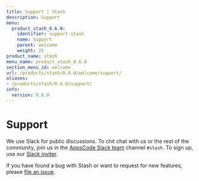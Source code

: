 ```yaml
---
title: Support | Stash
description: Support
menu:
  product_stash_0.6.0:
    identifier: support-stash
    name: Support
    parent: welcome
    weight: 25
product_name: stash
menu_name: product_stash_0.6.0
section_menu_id: welcome
url: /products/stash/0.6.0/welcome/support/
aliases:
- /products/stash/0.6.0/support/
info:
  version: 0.6.0
---
```


# Support

We use Slack for public discussions. To chit chat with us or the rest of the community, join us in the [AppsCode Slack team](https://appscode.slack.com/messages/C8NCX6N23/details/) channel `#stash`. To sign up, use our [Slack inviter](https://slack.appscode.com/).

If you have found a bug with Stash or want to request for new features, please [file an issue](https://github.com/appscode/stash/issues/new).
